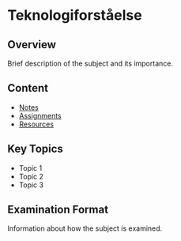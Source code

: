# Teknologiforståelse

## Overview

Brief description of the subject and its importance.

## Content

- [Notes](./notes/)
- [Assignments](./assignments/)
- [Resources](./resources/)

## Key Topics

- Topic 1
- Topic 2
- Topic 3

## Examination Format

Information about how the subject is examined. 